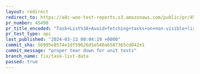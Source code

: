 ```yaml
---
layout: redirect
redirect_to: https://a8c-woo-test-reports.s3.amazonaws.com/public/pr/45498/api/index.html
pr_number: 45498
pr_title_encoded: "Task+List%3A+Avoid+fetching+tasks+on+non-visible+lists"
pr_test_type: api
last_published: "2024-03-13 00:04:19 +0000"
commit_sha: 56995e8574e1df59626d1e540a6587365cd042e1
commit_message: "proper tear down for unit tests"
branch_name: fix/task-list-data
passed: true
---
```

